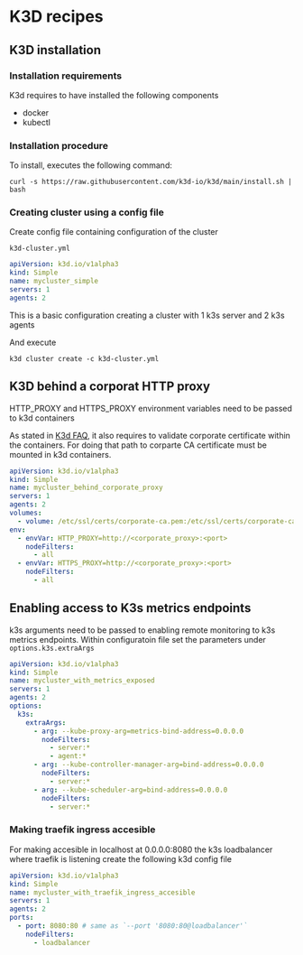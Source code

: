 # K3D recipes

## K3D installation

### Installation requirements

K3d requires to have installed the following components

- docker
- kubectl

### Installation procedure

To install, executes the following command:

```shell
curl -s https://raw.githubusercontent.com/k3d-io/k3d/main/install.sh | bash
```

### Creating cluster using a config file


Create config file containing configuration of the cluster

`k3d-cluster.yml`
```yml
apiVersion: k3d.io/v1alpha3
kind: Simple
name: mycluster_simple
servers: 1
agents: 2
```
This is a basic configuration creating a cluster with 1 k3s server and 2 k3s agents

And execute

```shell
k3d cluster create -c k3d-cluster.yml
```

## K3D behind a corporat HTTP proxy

HTTP_PROXY and HTTPS_PROXY environment variables need to be passed to k3d containers 

As stated in [K3d FAQ](https://k3d.io/v5.2.1/faq/faq/#running-behind-a-corporate-proxy), it also requires to validate corporate certificate within the containers. For doing that path to corparte CA certificate must be mounted in k3d containers.


```yml
apiVersion: k3d.io/v1alpha3
kind: Simple
name: mycluster_behind_corporate_proxy
servers: 1
agents: 2
volumes:
  - volume: /etc/ssl/certs/corporate-ca.pem:/etc/ssl/certs/corporate-ca.crt
env:
  - envVar: HTTP_PROXY=http://<corporate_proxy>:<port> 
    nodeFilters:
      - all
  - envVar: HTTPS_PROXY=http://<corporate_proxy>:<port>
    nodeFilters:
      - all
```

## Enabling access to K3s metrics endpoints

k3s arguments need to be passed to enabling remote monitoring to k3s metrics endpoints.
Within configuratoin file set the parameters under `options.k3s.extraArgs`

```yml
apiVersion: k3d.io/v1alpha3
kind: Simple
name: mycluster_with_metrics_exposed
servers: 1
agents: 2
options:
  k3s:
    extraArgs:
      - arg: --kube-proxy-arg=metrics-bind-address=0.0.0.0
        nodeFilters:
          - server:*
          - agent:*
      - arg: --kube-controller-manager-arg=bind-address=0.0.0.0
        nodeFilters:
          - server:*
      - arg: --kube-scheduler-arg=bind-address=0.0.0.0
        nodeFilters:
          - server:*
```

### Making traefik ingress accesible

For making accesible in localhost at 0.0.0.0:8080 the k3s loadbalancer where traefik is listening create the following k3d config file

```yml
apiVersion: k3d.io/v1alpha3
kind: Simple
name: mycluster_with_traefik_ingress_accesible
servers: 1
agents: 2
ports:
  - port: 8080:80 # same as `--port '8080:80@loadbalancer'`
    nodeFilters:
      - loadbalancer
```